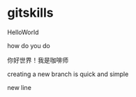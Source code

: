 # gitskills
HelloWorld


how do you do 

你好世界！我是咖啡师

creating a new branch is quick and simple

new line
